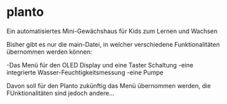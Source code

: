 # planto
Ein automatisiertes Mini-Gewächshaus für Kids zum Lernen und Wachsen

Bisher gibt es nur die main-Datei, in welcher verschiedene Funktionalitäten übernommen werden können: 

-Das Menü für den OLED Display und eine Taster Schaltung 
-eine integrierte Wasser-Feuchtigkeitsmessung
-eine Pumpe 

Davon soll für den Planto zukünftig das Menü übernommen werden, die FUnktionalitäten sind jedoch andere...
